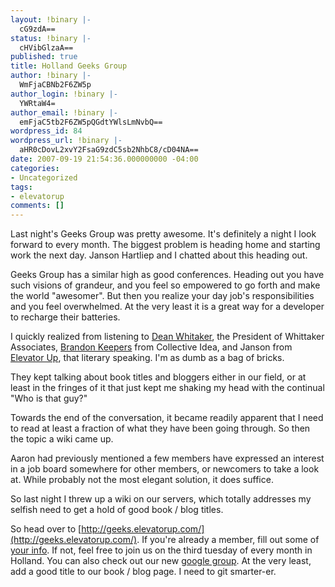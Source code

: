 ```yaml
---
layout: !binary |-
  cG9zdA==
status: !binary |-
  cHVibGlzaA==
published: true
title: Holland Geeks Group
author: !binary |-
  WmFjaCBNb2F6ZW5p
author_login: !binary |-
  YWRtaW4=
author_email: !binary |-
  emFjaC5tb2F6ZW5pQGdtYWlsLmNvbQ==
wordpress_id: 84
wordpress_url: !binary |-
  aHR0cDovL2xvY2FsaG9zdC5sb2NhbC8/cD04NA==
date: 2007-09-19 21:54:36.000000000 -04:00
categories:
- Uncategorized
tags:
- elevatorup
comments: []
---
```

Last night's Geeks Group was pretty awesome. It's definitely a night I look forward to every month. The biggest problem is heading home and starting work the next day. Janson Hartliep and I chatted about this heading out. 

Geeks Group has a similar high as good conferences. Heading out you have such visions of grandeur, and you feel so empowered to go forth and make the world "awesomer". But then you realize your day job's responsibilities and you feel overwhelmed. At the very least it is a great way for a developer to recharge their batteries.

I quickly realized from listening to [Dean Whitaker](http://www.whittakerassociates.com), the President of Whittaker Associates, [Brandon Keepers](http://opensoul.org/) from Collective Idea, and Janson from [Elevator Up](http://www.elevatorup.com), that literary speaking. I'm as dumb as a bag of bricks.

They kept talking about book titles and bloggers either in our field, or at least in the fringes of it that just kept me shaking my head with the continual "Who is that guy?"

Towards the end of the conversation, it became readily apparent that I need to read at least a fraction of what they have been going through. So then the topic a wiki came up. 

Aaron had previously mentioned a few members have expressed an interest in a job board somewhere for other members, or newcomers to take a look at. While probably not the most elegant solution, it does suffice.

So last night I threw up a wiki on our servers, which totally addresses my selfish need to get a hold of good book / blog titles.

So head over to [http://geeks.elevatorup.com/](http://geeks.elevatorup.com/). If you're already a member, fill out some of [your info](http://geeks.elevatorup.com/pages/Members). If not, feel free to join us on the third tuesday of every month in Holland. You can also check out our new [google group](http://groups.google.com/group/geeks-group). At the very least, add a good title to our book / blog page. I need to git smarter-er.
